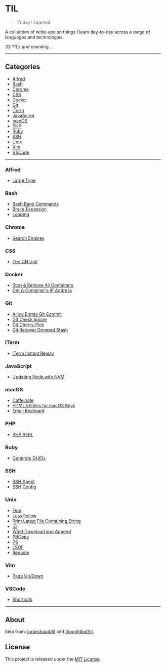 # TIL

> Today I Learned

A collection of write-ups on things I learn day-to-day across a range of languages and technologies.

_33 TILs and counting&hellip;_

---

## Categories

* [Alfred](#alfred)
* [Bash](#bash)
* [Chrome](#chrome)
* [CSS](#css)
* [Docker](#docker)
* [Git](#git)
* [iTerm](#iterm)
* [JavaScript](#javascript)
* [macOS](#macos)
* [PHP](#php)
* [Ruby](#ruby)
* [SSH](#ssh)
* [Unix](#unix)
* [Vim](#vim)
* [VSCode](#vscode)

---

### Alfred

- [Large Type](alfred/large-type.md)

### Bash

- [Bash Bang Commands](bash/bash-bang.md)
- [Brace Expansion](bash/brace-expansion.md)
- [Looping](bash/looping.md)

### Chrome

- [Search Engines](chrome/search-engines.md)

### CSS

- [The CH Unit](css/ch.md)

### Docker

- [Stop & Remove All Containers](docker/stop-remove-all-containers.md)
- [Get A Container's IP Address](docker/get-ip.md)

### Git

- [Allow Empty Git Commit](git/allow-empty.md)
- [Git Check Ignore](git/check-ignore.md)
- [Git Cherry-Pick](git/cherry-pick.md)
- [Git Recover Dropped Stash](git/recover-dropped-stash.md)

### iTerm

- [iTerm Instant Replay](iterm/instant-replay.md)

### JavaScript

- [Updating Node with NVM](javascript/nvm-update.md)

### macOS

- [Caffeinate](mac/caffeinate.md)
- [HTML Entities for macOS Keys](mac/html-entities.md)
- [Emoji Keyboard](mac/emoji-keyboard.md)

### PHP

- [PHP REPL](php/repl.md)

### Ruby

- [Generate GUIDs](ruby/generate-guids.md)

### SSH

- [SSH Agent](ssh/agent.md)
- [SSH Config](ssh/config.md)

### Unix

- [Find](unix/find.md)
- [Less Follow](unix/less-follow.md)
- [Print Latest File Containing String](unix/less-and-grep.md)
- [ID](unix/id.md)
- [Wget Download and Append](unix/wget-download-and-append.md)
- [PBCopy](unix/pbcopy.md)
- [PS](unix/ps.md)
- [LSOF](unix/lsof.md)
- [Rename](unix/rename.md)

### Vim

- [Page Up/Down](vim/paging.md)

### VSCode

- [Shortcuts](vscode/shortcuts.md)

---

## About

Idea from: [jbranchaud/til](https://github.com/jbranchaud/til) and [thoughtbot/til](https://github.com/thoughtbot/til).

## License

This project is released under the [MIT License](http://www.opensource.org/licenses/MIT).
